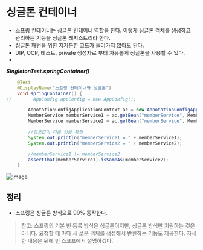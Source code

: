 # 싱글톤 컨테이너

* 스프링 컨테이너는 싱글톤 컨테이너 역할을 한다. 이렇게 싱글톤 객체를 생성하고 관리하는 기능을 싱글톤 레지스트리라 한다.
* 싱글톤 패턴을 위한 지저분한 코드가 들어가지 않아도 된다.
* DIP, OCP, 테스트, private 생성자로 부터 자유롭게 싱글톤을 사용할 수 있다.
*

***SingletonTest.springContainer()***
```java
    @Test
    @DisplayName("스프링 컨테이너와 싱글톤")
    void springContainer() {
//        AppConfig appConfig = new AppConfig();

        AnnotationConfigApplicationContext ac = new AnnotationConfigApplicationContext(AppConfig.class);
        MemberService memberService1 = ac.getBean("memberService", MemberService.class);
        MemberService memberService2 = ac.getBean("memberService", MemberService.class);

        //참조값이 다른 것을 확인
        System.out.println("memberService1 = " + memberService1);
        System.out.println("memberService2 = " + memberService2);

        //memberService1 != memberService2
        assertThat(memberService1).isSameAs(memberService2);
    }
```
![image](https://user-images.githubusercontent.com/39082893/106197042-88817780-61f5-11eb-9f7a-f5370b55c226.png)
## 정리
* 스프링은 싱글톤 방식으로 99% 동작한다.

> 참고: 스프링의 기본 빈 등록 방식은 싱글톤이지만, 싱글톤 방식만 지원하는 것은 아니다. 요청할 때 마다 새
로운 객체를 생성해서 반환하는 기능도 제공한다. 자세한 내용은 뒤에 빈 스코프에서 설명하겠다.

